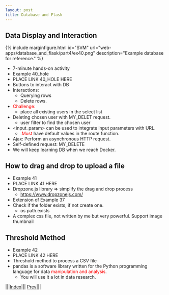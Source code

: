 ```yaml
---
layout: post
title: Database and Flask
---
```


## Data Display and Interaction

{% include marginfigure.html id="SVM" url="web-apps/database_and_flask/part4/ex40.png" description="Example database for reference." %}

* 7-minute hands-on activity
* Example 40_hole
* PLACE LINK 40_HOLE HERE
* Buttons to interact with DB
* Interactions:
  * Querying rows 
  * Delete rows.
* <font color=red>Challenge:</font>
  * place all existing users in the select list
* Deleting chosen user with MY_DELET request.
  * user filter to find the chosen user
* &lt;input_param&gt; can be used to integrate input parameters with URL.
  * .<font color=red>Must</font> have default values in the route function.
* Ajax: Perform an asynchronous HTTP request.
* Self-defined request: MY_DELETE
* We will keep learning DB when we reach Docker.

## How to drag and drop to upload a file

* Example 41
* PLACE LINK 41 HERE
* Dropzone.js library => simplify the drag and drop process 
  * <https://www.dropzonejs.com/>
* Extension of Example 37
* Check if the folder exists, if not create one.
  * os.path.exists
* A complex css file, not written by me but very powerful. Support image thumbnail

## Threshold Method
* Example 42
* PLACE LINK 42 HERE
* Threshold method to process a CSV file
* pandas is a software library written for the Python programming language for data <font color=red>manipulation and analysis</font>.
  * You will use it a lot in data research.

|||[Index](../../)||| [Prev](../part3/)|||














